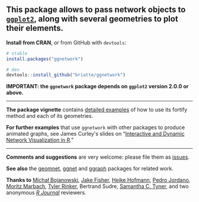 ## This package allows to pass network objects to [`ggplot2`](http://ggplot2.org/), along with several geometries to plot their elements.

__Install from CRAN__, or from GitHub with `devtools`:

```r
# stable
install.packages("ggnetwork")

# dev
devtools::install_github("briatte/ggnetwork")
```

__IMPORTANT: the `ggnetwork` package depends on `ggplot2` version 2.0.0 or above.__

* * *

__The package vignette__ contains [detailed examples](https://briatte.github.io/ggnetwork/) of how to use its fortify method and each of its geometries.

__For further examples__ that use `ggnetwork` with other packages to produce animated graphs, see James Curley's slides on “[Interactive and Dynamic Network Visualization in R](http://curleylab.psych.columbia.edu/netviz/).”

* * *

__Comments and suggestions__ are very welcome: please file them as [issues](https://github.com/briatte/ggnetwork/issues).

__See also__ the [geomnet](https://github.com/sctyner/geomnet), [ggnet](https://github.com/briatte/ggnet) and [ggraph](https://github.com/thomasp85/ggraph) packages for related work.

__Thanks to__ [Michał Bojanowski](https://github.com/mbojan), [Jake Fisher](https://github.com/jcfisher), [Heike Hofmann](https://github.com/heike), [Pedro Jordano](https://github.com/pedroj), [Moritz Marbach](https://github.com/sumtxt), [Tyler Rinker](https://github.com/trinker), Bertrand Sudre, [Samantha C. Tyner](https://github.com/sctyner), and two anonymous _[R Journal](https://journal.r-project.org/)_ reviewers.
